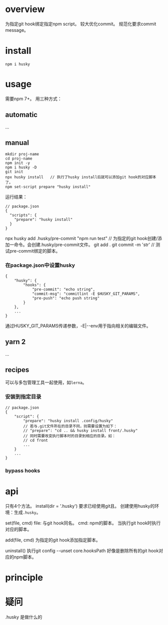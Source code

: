 # overview
为指定git hook绑定指定npm script。
较大优化commit。
规范化要求commit message。

# install
`npm i husky`

# usage
需要npm 7+。
用三种方式：

## automatic
...

## manual
```
mkdir proj-name
cd proj-name
npm init -y
npm i husky -D
git init
npx husky install   // 执行了husky install后就可以添加git hook的对应脚本了。
npm set-script prepare "husky install"
```
运行结果：
```
// package.json
{
  "scripts": {
    "prepare": "husky install"
  }
}
```
npx husky add .husky/pre-commit "npm run test" // 为指定的git hook创建/添加一命令。会创建.husky/pre-commit文件。
git add .
git commit -m 'str' // 测试pre-commit绑定的脚本。
### 在package.json中设置husky
```
{
    "husky": {
        "hooks": {
            "pre-commit": "echo string",
            "commit-msg": "commitlint -E $HUSKY_GIT_PARAMS",
            "pre-push": "echo push string"
        }
    },
    ...
}
```
通过HUSKY_GIT_PARAMS传递参数，-E|--env用于指向相关的编辑文件。

## yarn 2
...

## recipes
可以与多包管理工具一起使用，如`lerna`。

### 安装到指定目录
```
// package.json
{
    "script": {
        "prepare": "husky install .config/husky"
        // 若与.git文件所在的目录不同，则需要设置为如下：
        // "prepare": "cd .. && husky install front/.husky"
        // 同时需要改变执行脚本时的目录到相应的目录。如：
        // cd front
        ...
    }
    ...
}
```

### bypass hooks


# api
只有4个方法。
install(dir = '.husky')
    要求已经使用git且。
    创建使用husky的环境：生成`.husky`。

set(file, cmd) 
    file: 与git hook同名。
    cmd:  npm的脚本。
    当执行git hook时执行对应的脚本。

add(file, cmd)
    为指定的git hook添加指定脚本。

uninstall()
    执行git config --unset core.hooksPath
    好像是删除所有的git hook对应的npm脚本。

# principle

# 疑问
.husky 是做什么的
